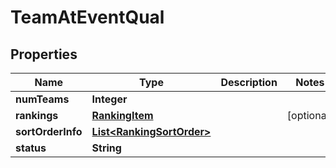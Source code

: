
# TeamAtEventQual

## Properties
Name | Type | Description | Notes
------------ | ------------- | ------------- | -------------
**numTeams** | **Integer** |  | 
**rankings** | [**RankingItem**](RankingItem.md) |  |  [optional]
**sortOrderInfo** | [**List&lt;RankingSortOrder&gt;**](RankingSortOrder.md) |  | 
**status** | **String** |  | 



